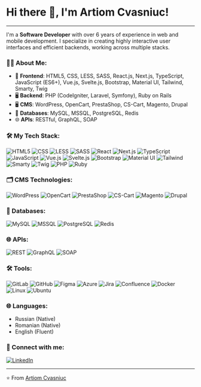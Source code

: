 # Hi there 👋, I'm Artiom Cvasniuc!

---

I'm a **Software Developer** with over 6 years of experience in web and mobile development. I specialize in creating highly interactive user interfaces and efficient backends, working across multiple stacks.

### 👨‍💻 About Me:
- 🚀 **Frontend**: HTML5, CSS, LESS, SASS, React.js, Next.js, TypeScript, JavaScript (ES6+), Vue.js, Svelte.js, Bootstrap, Material UI, Tailwind, Smarty, Twig
- 🖥️ **Backend**: PHP (CodeIgniter, Laravel, Symfony), Ruby on Rails
- 🖥️ **CMS**: WordPress, OpenCart, PrestaShop, CS-Cart, Magento, Drupal
- 💾 **Databases**: MySQL, MSSQL, PostgreSQL, Redis
- 🌐 **APIs**: RESTful, GraphQL, SOAP

### 🛠️ My Tech Stack:

![HTML5](https://img.shields.io/badge/-HTML5-E34F26?style=flat-square&logo=html5&logoColor=white)
![CSS](https://img.shields.io/badge/-CSS3-1572B6?style=flat-square&logo=css3&logoColor=white)
![LESS](https://img.shields.io/badge/-LESS-1D365D?style=flat-square&logo=less&logoColor=white)
![SASS](https://img.shields.io/badge/-SASS-CC6699?style=flat-square&logo=sass&logoColor=white)
![React](https://img.shields.io/badge/-ReactJS-61DAFB?style=flat-square&logo=react&logoColor=white)
![Next.js](https://img.shields.io/badge/-Next.js-000000?style=flat-square&logo=nextdotjs&logoColor=white)
![TypeScript](https://img.shields.io/badge/-TypeScript-007ACC?style=flat-square&logo=typescript&logoColor=white)
![JavaScript](https://img.shields.io/badge/-JavaScript-F7DF1E?style=flat-square&logo=javascript&logoColor=black)
![Vue.js](https://img.shields.io/badge/-Vue.js-4FC08D?style=flat-square&logo=vue-dot-js&logoColor=white)
![Svelte.js](https://img.shields.io/badge/-Svelte-FF3E00?style=flat-square&logo=svelte&logoColor=white)
![Bootstrap](https://img.shields.io/badge/-Bootstrap-7952B3?style=flat-square&logo=bootstrap&logoColor=white)
![Material UI](https://img.shields.io/badge/-Material_UI-007FFF?style=flat-square&logo=mui&logoColor=white)
![Tailwind](https://img.shields.io/badge/-Tailwind-06B6D4?style=flat-square&logo=tailwindcss&logoColor=white)
![Smarty](https://img.shields.io/badge/-Smarty-FF7F00?style=flat-square&logo=smarty&logoColor=white)
![Twig](https://img.shields.io/badge/-Twig-339933?style=flat-square&logo=twig&logoColor=white)
![PHP](https://img.shields.io/badge/-PHP-777BB4?style=flat-square&logo=php&logoColor=white)
![Ruby](https://img.shields.io/badge/-Ruby_on_Rails-CC0000?style=flat-square&logo=rubyonrails&logoColor=white)

### 🗂️ CMS Technologies:

![WordPress](https://img.shields.io/badge/-WordPress-21759B?style=flat-square&logo=wordpress&logoColor=white)
![OpenCart](https://img.shields.io/badge/-OpenCart-1B9AD7?style=flat-square&logo=opencart&logoColor=white)
![PrestaShop](https://img.shields.io/badge/-PrestaShop-DF0067?style=flat-square&logo=prestashop&logoColor=white)
![CS-Cart](https://img.shields.io/badge/-CS--Cart-008CBA?style=flat-square&logo=cscart&logoColor=white)
![Magento](https://img.shields.io/badge/-Magento-EE672F?style=flat-square&logo=magento&logoColor=white)
![Drupal](https://img.shields.io/badge/-Drupal-0678BE?style=flat-square&logo=drupal&logoColor=white)

### 💾 Databases:

![MySQL](https://img.shields.io/badge/-MySQL-4479A1?style=flat-square&logo=mysql&logoColor=white)
![MSSQL](https://img.shields.io/badge/-MSSQL-CC2927?style=flat-square&logo=microsoftsqlserver&logoColor=white)
![PostgreSQL](https://img.shields.io/badge/-PostgreSQL-336791?style=flat-square&logo=postgresql&logoColor=white)
![Redis](https://img.shields.io/badge/-Redis-DC382D?style=flat-square&logo=redis&logoColor=white)

### 🌐 APIs:

![REST](https://img.shields.io/badge/-REST-02569B?style=flat-square&logo=rest&logoColor=white)
![GraphQL](https://img.shields.io/badge/-GraphQL-E10098?style=flat-square&logo=graphql&logoColor=white)
![SOAP](https://img.shields.io/badge/-SOAP-1E2A39?style=flat-square&logo=soap&logoColor=white)

### 🛠️ Tools:

![GitLab](https://img.shields.io/badge/-GitLab-FC6D26?style=flat-square&logo=gitlab&logoColor=white)
![GitHub](https://img.shields.io/badge/-GitHub-181717?style=flat-square&logo=github&logoColor=white)
![Figma](https://img.shields.io/badge/-Figma-F24E1E?style=flat-square&logo=figma&logoColor=white)
![Azure](https://img.shields.io/badge/-Azure-0078D4?style=flat-square&logo=microsoftazure&logoColor=white)
![Jira](https://img.shields.io/badge/-Jira-0052CC?style=flat-square&logo=jira&logoColor=white)
![Confluence](https://img.shields.io/badge/-Confluence-172B4D?style=flat-square&logo=confluence&logoColor=white)
![Docker](https://img.shields.io/badge/-Docker-2496ED?style=flat-square&logo=docker&logoColor=white)
![Linux](https://img.shields.io/badge/-Linux-FCC624?style=flat-square&logo=linux&logoColor=black)
![Ubuntu](https://img.shields.io/badge/-Ubuntu-E95420?style=flat-square&logo=ubuntu&logoColor=white)

### 🌐 Languages:

- Russian (Native)
- Romanian (Native)
- English (Fluent)

### 🔗 Connect with me:

[![LinkedIn](https://img.shields.io/badge/-LinkedIn-0077B5?style=flat-square&logo=linkedin&logoColor=white)](https://www.linkedin.com/in/artiom-cvasniuc-900547177/)

---

⭐️ From [Artiom Cvasniuc](https://github.com/ArtiomCvasniuc)
